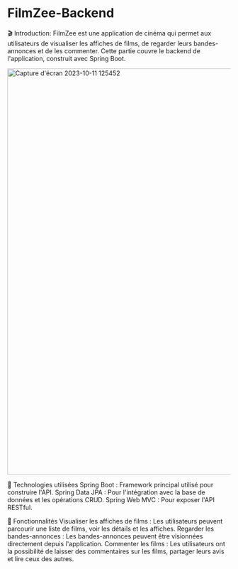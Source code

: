 # FilmZee-Backend

🎬 Introduction:
FilmZee est une application de cinéma qui permet aux utilisateurs de visualiser les affiches de films, de regarder leurs bandes-annonces et de les commenter. Cette partie couvre le backend de l'application, construit avec Spring Boot.

<img width="915" alt="Capture d'écran 2023-10-11 125452" src="https://github.com/Benaxo/FilmZee-Backend/assets/79756073/81c6107b-f110-4efe-9bcb-46639eccac00">

🔧 Technologies utilisées
Spring Boot : Framework principal utilisé pour construire l'API.
Spring Data JPA : Pour l'intégration avec la base de données et les opérations CRUD.
Spring Web MVC : Pour exposer l'API RESTful.

🚀 Fonctionnalités
Visualiser les affiches de films : Les utilisateurs peuvent parcourir une liste de films, voir les détails et les affiches.
Regarder les bandes-annonces : Les bandes-annonces peuvent être visionnées directement depuis l'application.
Commenter les films : Les utilisateurs ont la possibilité de laisser des commentaires sur les films, partager leurs avis et lire ceux des autres.
